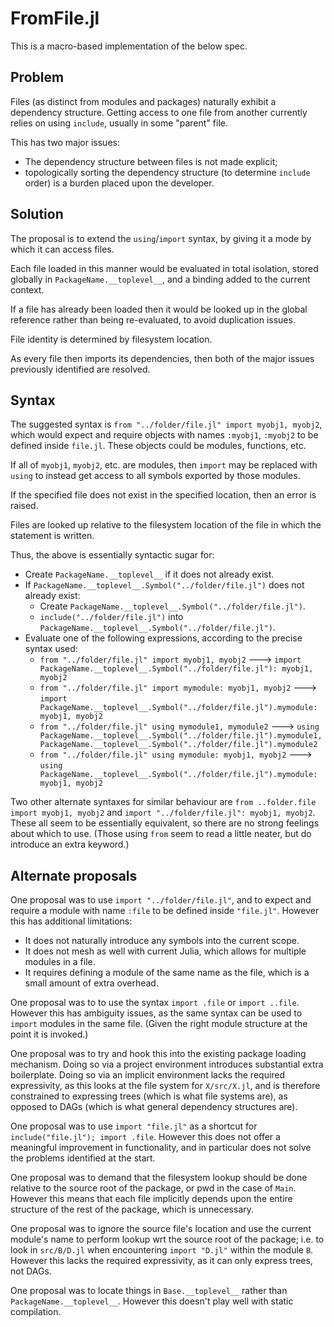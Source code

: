 # FromFile.jl

This is a macro-based implementation of the below spec.

## Problem
Files (as distinct from modules and packages) naturally exhibit a dependency structure. Getting access to one file from another currently relies on using `include`, usually in some "parent" file.

This has two major issues:
- The dependency structure between files is not made explicit;
- topologically sorting the dependency structure (to determine `include` order) is a burden placed upon the developer.

## Solution

The proposal is to extend the `using`/`import` syntax, by giving it a mode by which it can access files.

Each file loaded in this manner would be evaluated in total isolation, stored globally in `PackageName.__toplevel__`, and a binding added to the current context.

If a file has already been loaded then it would be looked up in the global reference rather than being re-evaluated, to avoid duplication issues.

File identity is determined by filesystem location.

As every file then imports its dependencies, then both of the major issues previously identified are resolved.

## Syntax

The suggested syntax is `from "../folder/file.jl" import myobj1, myobj2`, which would expect and require objects with names `:myobj1`, `:myobj2` to be defined inside `file.jl`. These objects could be modules, functions, etc.

If all of `myobj1`, `myobj2`, etc. are modules, then `import` may be replaced with `using` to instead get access to all symbols exported by those modules.

If the specified file does not exist in the specified location, then an error is raised.

Files are looked up relative to the filesystem location of the file in which the statement is written.

Thus, the above is essentially syntactic sugar for:
- Create `PackageName.__toplevel__` if it does not already exist.
- If `PackageName.__toplevel__.Symbol("../folder/file.jl")` does not already exist:
    - Create `PackageName.__toplevel__.Symbol("../folder/file.jl")`.
    - `include("../folder/file.jl")` into `PackageName.__toplevel__.Symbol("../folder/file.jl")`.
- Evaluate one of the following expressions, according to the precise syntax used:
    - `from "../folder/file.jl" import myobj1, myobj2` ---> `import PackageName.__toplevel__.Symbol("../folder/file.jl"): myobj1, myobj2`
    - `from "../folder/file.jl" import mymodule: myobj1, myobj2` ---> `import PackageName.__toplevel__.Symbol("../folder/file.jl").mymodule: myobj1, myobj2`
    - `from "../folder/file.jl" using mymodule1, mymodule2` ---> `using PackageName.__toplevel__.Symbol("../folder/file.jl").mymodule1, PackageName.__toplevel__.Symbol("../folder/file.jl").mymodule2`
    - `from "../folder/file.jl" using mymodule: myobj1, myobj2` ---> `using PackageName.__toplevel__.Symbol("../folder/file.jl").mymodule: myobj1, myobj2`

Two other alternate syntaxes for similar behaviour are `from ..folder.file import myobj1, myobj2` and `import "../folder/file.jl": myobj1, myobj2`. These all seem to be essentially equivalent, so there are no strong feelings about which to use. (Those using `from` seem to read a little neater, but do introduce an extra keyword.)

## Alternate proposals

One proposal was to use `import "../folder/file.jl"`, and to expect and require a module with name `:file` to be defined inside `"file.jl"`. However this has additional limitations:
- It does not naturally introduce any symbols into the current scope.
- It does not mesh as well with current Julia, which allows for multiple modules in a file.
- It requires defining a module of the same name as the file, which is a small amount of extra overhead.

One proposal was to to use the syntax `import .file` or `import ..file`. However this has ambiguity issues, as the same syntax can be used to `import` modules in the same file. (Given the right module structure at the point it is invoked.)

One proposal was to try and hook this into the existing package loading mechanism. Doing so via a project environment introduces substantial extra boilerplate. Doing so via an implicit environment lacks the required expressivity, as this looks at the file system for `X/src/X.jl`, and is therefore constrained to expressing trees (which is what file systems are), as opposed to DAGs (which is what general dependency structures are).

One proposal was to use `import "file.jl"` as a shortcut for `include("file.jl"); import .file`. However this does not offer a meaningful improvement in functionality, and in particular does not solve the problems identified at the start.

One proposal was to demand that the filesystem lookup should be done relative to the source root of the package, or pwd in the case of `Main`. However this means that each file implicitly depends upon the entire structure of the rest of the package, which is unnecessary.

One proposal was to ignore the source file's location and use the current module's name to perform lookup wrt the source root of the package; i.e. to look in `src/B/D.jl` when encountering `import "D.jl"` within the module `B`. However this lacks the required expressivity, as it can only express trees, not DAGs.

One proposal was to locate things in `Base.__toplevel__` rather than `PackageName.__toplevel__`. However this doesn't play well with static compilation.
